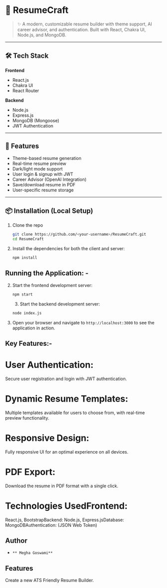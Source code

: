 
# 📄 ResumeCraft

> ✨ A modern, customizable resume builder with theme support, AI career advisor, and authentication. Built with React, Chakra UI, Node.js, and MongoDB.

---

## 🛠️ Tech Stack

**Frontend**
- React.js  
- Chakra UI  
- React Router  

**Backend**
- Node.js  
- Express.js  
- MongoDB (Mongoose)  
- JWT Authentication  

---

## 🔐 Features

-  Theme-based resume generation  
-  Real-time resume preview  
-  Dark/light mode support   
- User login & signup with JWT 
- Career Advisor (OpenAI Integration) 
- Save/download resume in PDF  
- User-specific resume storage  

---

## 📦 Installation (Local Setup)

1. Clone the repo
   ```bash
   git clone https://github.com/<your-username>/ResumeCraft.git
   cd ResumeCraft

2. Install the dependencies for both the client and server:
   ```bash
   npm install
   ```

## Running the Application: -

2. Start the frontend development server:
   ```bash
   npm start
   ```

   3. Start the backend development server:
   ```bash
   node index.js
   ```

4. Open your browser and navigate to `http://localhost:3000` to see the application in action.



## Key Features:- 

# User Authentication: 
Secure user registration and login with JWT authentication.

# Dynamic Resume Templates:
Multiple templates available for users to choose from, with real-time preview functionality.

# Responsive Design: 
Fully responsive UI for an optimal experience on all devices.

# PDF Export: 
Download the resume in PDF format with a single click.

# Technologies UsedFrontend: 
React.js, BootstrapBackend: Node.js, Express.jsDatabase: MongoDBAuthentication:  (JSON Web Token)


## Author
-     ** Megha Goswami**

## Features

Create a new ATS Friendly Resume Builder.



  



